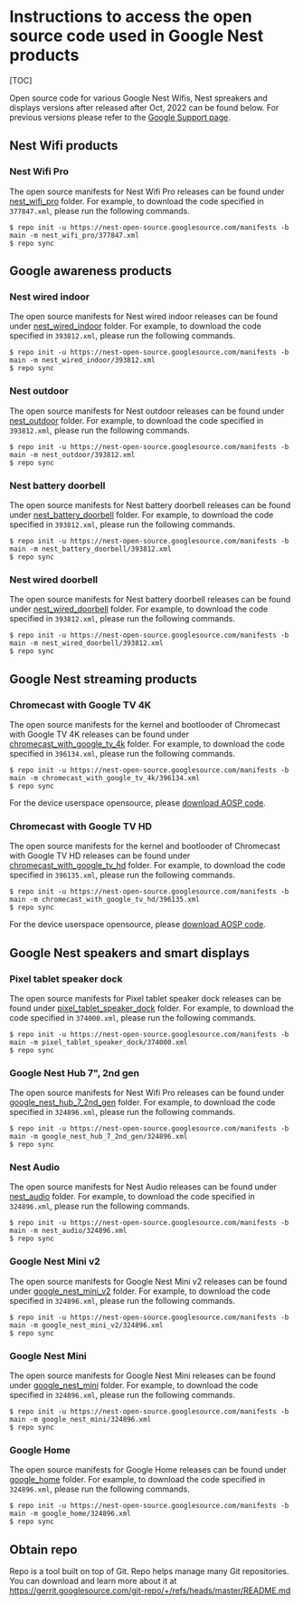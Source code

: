 # Instructions to access the open source code used in Google Nest products

[TOC]

Open source code for various Google Nest Wifis, Nest spreakers and displays
versions after released after Oct, 2022 can be found below. For previous
versions please refer to the
[Google Support page](https://support.google.com/product-documentation/topic/6355909).

## Nest Wifi products

### Nest Wifi Pro

The open source manifests for Nest Wifi Pro releases can be found under
[nest_wifi_pro](https://nest-open-source.googlesource.com/manifests/+/refs/heads/main/nest_wifi_pro)
folder. For example, to download the code specified in `377847.xml`, please run
the following commands.

```shell
$ repo init -u https://nest-open-source.googlesource.com/manifests -b main -m nest_wifi_pro/377847.xml
$ repo sync
```

## Google awareness products

### Nest wired indoor

The open source manifests for Nest wired indoor releases can be found under
[nest_wired_indoor](https://nest-open-source.googlesource.com/manifests/+/refs/heads/main/nest_wired_indoor)
folder. For example, to download the code specified in `393812.xml`, please run
the following commands.

```shell
$ repo init -u https://nest-open-source.googlesource.com/manifests -b main -m nest_wired_indoor/393812.xml
$ repo sync
```

### Nest outdoor

The open source manifests for Nest outdoor releases can be found under
[nest_outdoor](https://nest-open-source.googlesource.com/manifests/+/refs/heads/main/nest_outdoor)
folder. For example, to download the code specified in `393812.xml`, please run
the following commands.

```shell
$ repo init -u https://nest-open-source.googlesource.com/manifests -b main -m nest_outdoor/393812.xml
$ repo sync
```

### Nest battery doorbell

The open source manifests for Nest battery doorbell releases can be found under
[nest_battery_doorbell](https://nest-open-source.googlesource.com/manifests/+/refs/heads/main/nest_battery_doorbell)
folder. For example, to download the code specified in `393812.xml`, please run
the following commands.

```shell
$ repo init -u https://nest-open-source.googlesource.com/manifests -b main -m nest_battery_doorbell/393812.xml
$ repo sync
```

### Nest wired doorbell

The open source manifests for Nest battery doorbell releases can be found under
[nest_wired_doorbell](https://nest-open-source.googlesource.com/manifests/+/refs/heads/main/nest_wired_doorbell)
folder. For example, to download the code specified in `393812.xml`, please run
the following commands.

```shell
$ repo init -u https://nest-open-source.googlesource.com/manifests -b main -m nest_wired_doorbell/393812.xml
$ repo sync
```

## Google Nest streaming products

### Chromecast with Google TV 4K

The open source manifests for the kernel and bootlooder of Chromecast with
Google TV 4K releases can be found under
[chromecast_with_google_tv_4k](https://nest-open-source.googlesource.com/manifests/+/refs/heads/main/chromecast_with_google_tv_4k)
folder. For example, to download the code specified in `396134.xml`, please run
the following commands.

```shell
$ repo init -u https://nest-open-source.googlesource.com/manifests -b main -m chromecast_with_google_tv_4k/396134.xml
$ repo sync
```

For the device userspace opensource, please
[download AOSP code](https://source.android.com/docs/setup/download/downloading).

### Chromecast with Google TV HD

The open source manifests for the kernel and bootlooder of Chromecast with
Google TV HD releases can be found under
[chromecast_with_google_tv_hd](https://nest-open-source.googlesource.com/manifests/+/refs/heads/main/chromecast_with_google_tv_hd)
folder. For example, to download the code specified in `396135.xml`, please run
the following commands.

```shell
$ repo init -u https://nest-open-source.googlesource.com/manifests -b main -m chromecast_with_google_tv_hd/396135.xml
$ repo sync
```

For the device userspace opensource, please
[download AOSP code](https://source.android.com/docs/setup/download/downloading).

## Google Nest speakers and smart displays

### Pixel tablet speaker dock

The open source manifests for Pixel tablet speaker dock releases can be found
under
[pixel_tablet_speaker_dock](https://nest-open-source.googlesource.com/manifests/+/refs/heads/main/pixel_tablet_speaker_dock)
folder. For example, to download the code specified in `374000.xml`, please run
the following commands.

```shell
$ repo init -u https://nest-open-source.googlesource.com/manifests -b main -m pixel_tablet_speaker_dock/374000.xml
$ repo sync
```

### Google Nest Hub 7", 2nd gen

The open source manifests for Nest Wifi Pro releases can be found under
[google_nest_hub_7_2nd_gen](https://nest-open-source.googlesource.com/manifests/+/refs/heads/main/google_nest_hub_7_2nd_gen)
folder. For example, to download the code specified in `324896.xml`, please run
the following commands.

```shell
$ repo init -u https://nest-open-source.googlesource.com/manifests -b main -m google_nest_hub_7_2nd_gen/324896.xml
$ repo sync
```

### Nest Audio

The open source manifests for Nest Audio releases can be found under
[nest_audio](https://nest-open-source.googlesource.com/manifests/+/refs/heads/main/nest_audio)
folder. For example, to download the code specified in `324896.xml`, please run
the following commands.

```shell
$ repo init -u https://nest-open-source.googlesource.com/manifests -b main -m nest_audio/324896.xml
$ repo sync
```

### Google Nest Mini v2

The open source manifests for Google Nest Mini v2 releases can be found under
[google_nest_mini_v2](https://nest-open-source.googlesource.com/manifests/+/refs/heads/main/google_nest_mini_v2)
folder. For example, to download the code specified in `324896.xml`, please run
the following commands.

```shell
$ repo init -u https://nest-open-source.googlesource.com/manifests -b main -m google_nest_mini_v2/324896.xml
$ repo sync
```

### Google Nest Mini

The open source manifests for Google Nest Mini releases can be found under
[google_nest_mini](https://nest-open-source.googlesource.com/manifests/+/refs/heads/main/google_nest_mini)
folder. For example, to download the code specified in `324896.xml`, please run
the following commands.

```shell
$ repo init -u https://nest-open-source.googlesource.com/manifests -b main -m google_nest_mini/324896.xml
$ repo sync
```

### Google Home

The open source manifests for Google Home releases can be found under
[google_home](https://nest-open-source.googlesource.com/manifests/+/refs/heads/main/google_home)
folder. For example, to download the code specified in `324896.xml`, please run
the following commands.

```shell
$ repo init -u https://nest-open-source.googlesource.com/manifests -b main -m google_home/324896.xml
$ repo sync
```

## Obtain repo

Repo is a tool built on top of Git. Repo helps manage many Git repositories. You
can download and learn more about it at
https://gerrit.googlesource.com/git-repo/+/refs/heads/master/README.md
